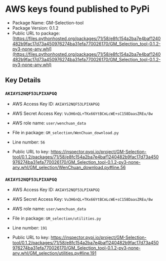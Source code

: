 # AWS keys found published to PyPi

* Package Name: GM-Selection-tool
* Package Version: 0.1.2
* Public URL to package: [https://files.pythonhosted.org/packages/71/58/e8fc154a2ba7e4baf1240482b9fac17d73a450976274ba31efa770026170/GM_Selection_tool-0.1.2-py3-none-any.whl](https://files.pythonhosted.org/packages/71/58/e8fc154a2ba7e4baf1240482b9fac17d73a450976274ba31efa770026170/GM_Selection_tool-0.1.2-py3-none-any.whl)

## Key Details

### `AKIAYS2NQF53LPIXAPGQ`

* AWS Access Key ID: `AKIAYS2NQF53LPIXAPGQ`
* AWS Secret Access Key: `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` 
* AWS role name: `user/wenchuan_data`
* File in package: `GM_selection/WenChuan_download.py`
* Line number: `56`

* Public URL to key: https://inspector.pypi.io/project/GM-Selection-tool/0.1.2/packages/71/58/e8fc154a2ba7e4baf1240482b9fac17d73a450976274ba31efa770026170/GM_Selection_tool-0.1.2-py3-none-any.whl/GM_selection/WenChuan_download.py#line.56



### `AKIAYS2NQF53LPIXAPGQ`

* AWS Access Key ID: `AKIAYS2NQF53LPIXAPGQ`
* AWS Secret Access Key: `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` 
* AWS role name: `user/wenchuan_data`
* File in package: `GM_selection/utilities.py`
* Line number: `191`

* Public URL to key: https://inspector.pypi.io/project/GM-Selection-tool/0.1.2/packages/71/58/e8fc154a2ba7e4baf1240482b9fac17d73a450976274ba31efa770026170/GM_Selection_tool-0.1.2-py3-none-any.whl/GM_selection/utilities.py#line.191


